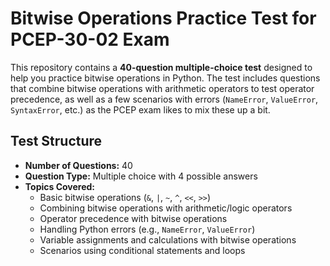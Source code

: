 # Bitwise Operations Practice Test for PCEP-30-02 Exam

This repository contains a **40-question multiple-choice test** designed to help you practice bitwise operations in Python. The test includes questions that combine bitwise operations with arithmetic operators to test operator precedence, as well as a few scenarios with errors (`NameError`, `ValueError`, `SyntaxError`, etc.) as the PCEP exam likes to mix these up a bit.


## Test Structure

- **Number of Questions:** 40
- **Question Type:** Multiple choice with 4 possible answers
- **Topics Covered:**
  - Basic bitwise operations (`&`, `|`, `~`, `^`, `<<`, `>>`)
  - Combining bitwise operations with arithmetic/logic operators
  - Operator precedence with bitwise operations
  - Handling Python errors (e.g., `NameError`, `ValueError`)
  - Variable assignments and calculations with bitwise operations
  - Scenarios using conditional statements and loops



